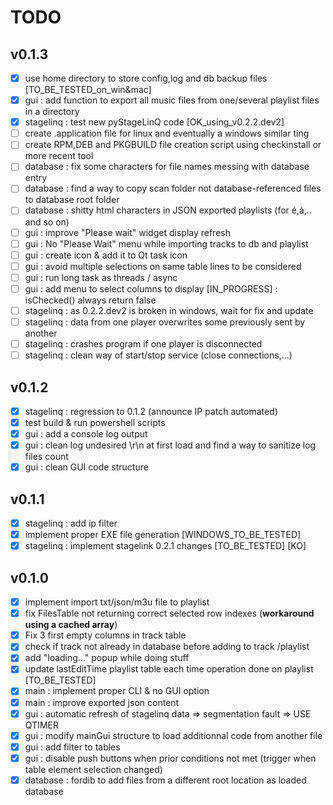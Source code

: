 # TODO

## v0.1.3
- [x] use home directory to store config,log and db backup files [TO_BE_TESTED_on_win&mac]
- [x] gui : add function to export all music files from one/several playlist files in a directory
- [x] stagelinq : test new pyStageLinQ code [OK_using_v0.2.2.dev2]
- [ ] create .application file for linux and eventually a windows similar ting
- [ ] create RPM,DEB and PKGBUILD file creation script using checkinstall or more recent tool
- [ ] database : fix some characters for file names messing with database entry
- [ ] database : find a way to copy scan folder not database-referenced files to database root folder 
- [ ] database : shitty html characters in JSON exported playlists (for é,à,.. and so on)
- [ ] gui : improve "Please wait" widget display refresh
- [ ] gui : No "Please Wait" menu while importing tracks to db and playlist
- [ ] gui : create icon & add it to Qt task icon
- [ ] gui : avoid multiple selections on same table lines to be considered
- [ ] gui : run long task as threads / async 
- [ ] gui : add menu to select columns to display [IN_PROGRESS] : isChecked() always return false
- [ ] stagelinq : as 0.2.2.dev2 is broken in windows, wait for fix and update
- [ ] stagelinq : data from one player overwrites some previously sent by another
- [ ] stagelinq : crashes program if one player is disconnected
- [ ] stagelinq : clean way of start/stop service (close connections,...)

## v0.1.2
- [x] stagelinq : regression to 0.1.2 (announce IP patch automated)
- [x] test build & run powershell scripts
- [x] gui : add a console log output
- [x] gui : clean log undesired \r\n at first load and find a way to sanitize log files count
- [x] gui : clean GUI code structure

## v0.1.1
- [x] stagelinq : add ip filter
- [x] implement proper EXE file generation [WINDOWS_TO_BE_TESTED]
- [x] stagelinq : implement stagelink 0.2.1 changes [TO_BE_TESTED] [KO]

## v0.1.0
- [x] implement import txt/json/m3u file to playlist
- [x] fix FilesTable not returning correct selected row indexes (**workaround using a cached array**)
- [x] Fix 3 first empty columns in track table
- [x] check if track not already in database before adding to  track /playlist 
- [x] add "loading..." popup while doing stuff
- [x] update lastEditTime playlist table each time operation done on playlist [TO_BE_TESTED]
- [x] main : implement proper CLI & no GUI option
- [x] main : improve exported json content
- [x] gui : automatic refresh of stagelinq data => segmentation fault => USE QTIMER
- [x] gui : modify mainGui structure to load additionnal code from another file
- [x] gui : add filter to tables
- [x] gui : disable push buttons when prior conditions not met (trigger when table element selection changed)
- [x] database : fordib to add files from a different root location as loaded database